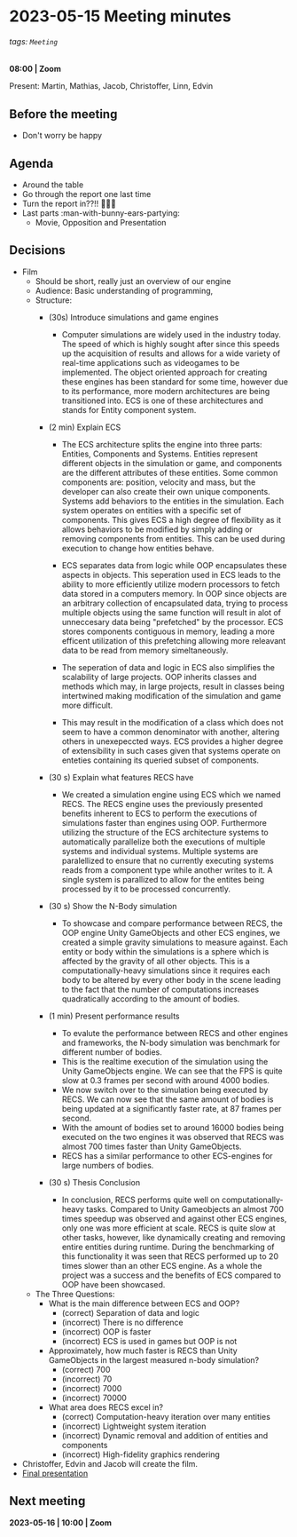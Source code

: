 # 2023-05-15 Meeting minutes
###### tags: `Meeting`
**08:00 | Zoom**

Present: Martin, Mathias, Jacob, Christoffer, Linn, Edvin

## Before the meeting
* Don't worry be happy

## Agenda
* Around the table
* Go through the report one last time
* Turn the report in??!! 🥳🥳🥳
* Last parts :man-with-bunny-ears-partying: 
  * Movie, Opposition and Presentation


## Decisions
* Film
  * Should be short, really just an overview of our engine
  * Audience: Basic understanding of programming, 
  * Structure:
    * (30s) Introduce simulations and game engines
      * Computer simulations are widely used in the industry today. The speed of which is highly sought after since this speeds up the acquisition of results and allows for a wide variety of real-time applications such as videogames to be implemented. The object oriented approach for creating these engines has been standard for some time, however due to its performance, more modern architectures are being transitioned into. ECS is one of these architectures and stands for Entity component system. 
    * (2 min) Explain ECS
        * The ECS architecture splits the engine into three parts: Entities, Components and Systems. Entities represent different objects in the simulation or game, and components are the different attributes of these entities. Some common components are: position, velocity and mass, but the developer can also create their own unique components. Systems add behaviors to the entities in the simulation. Each system operates on entities with a specific set of components. This gives ECS a high degree of flexibility as it allows behaviors to be modified by simply adding or removing components from entities. This can be used during execution to change how entities behave. 
        * ECS separates data from logic while OOP encapsulates these aspects in objects. This seperation used in ECS leads to the ability to more efficiently utilize modern processors to fetch data stored in a computers memory. In OOP since objects are an arbitrary collection of encapsulated data, trying to process multiple objects using the same function will result in alot of unneccesary data being "prefetched" by the processor. ECS stores components contiguous in memory, leading a more efficent utilization of this prefetching allowing more releavant data to be read from memory simeltaneously.
    
        * The seperation of data and logic in ECS also simplifies the scalability of large projects. OOP inherits classes and methods which may, in large projects, result in classes being intertwined making modification of the simulation and game more difficult.
        * This may result in the modification of a class which does not seem to have a common denominator with another, altering others in unexepeccted ways. ECS provides a higher degree of extensibility in such cases given that systems operate on enteties containing its queried subset of components. 
    * (30 s) Explain what features RECS have
        * We created a simulation engine using ECS which we named RECS. The RECS engine uses the previously presented benefits inherent to ECS to perform the executions of simulations faster than engines using OOP. Furthermore utilizing the structure of the ECS architecture systems to automatically parallelize both the executions of multiple systems and individual systems. Multiple systems are paralellized to ensure that no currently executing systems reads from a component type while another writes to it. A single system is parallized to allow for the entites being processed by it to be processed concurrently. 
    * (30 s) Show the N-Body simulation
        * To showcase and compare performance between RECS, the OOP engine Unity GameObjects and other ECS engines, we created a simple gravity simulations to measure against. Each entity or body within the simulations is a sphere which is affected by the gravity of all other objects. This is a computationally-heavy simulations since it requires each body to be altered by every other body in the scene leading to the fact that the number of computations increases quadratically according to the amount of bodies.
    * (1 min) Present performance results
      * To evalute the performance between RECS and other engines and frameworks, the N-body simulation was benchmark for different number of bodies. 
      * This is the realtime execution of the simulation using the Unity GameObjects engine. We can see that the FPS is quite slow at 0.3 frames per second with around 4000 bodies. 
      * We now switch over to the simulation being executed by RECS. We can now see that the same amount of bodies is being updated at a significantly faster rate, at 87 frames per second.
      * With the amount of bodies set to around 16000 bodies being executed on the two engines it was observed that RECS was almost 700 times faster than Unity GameObjects. 
      * RECS has a similar performance to other ECS-engines for large numbers of bodies.

    * (30 s) Thesis Conclusion
      * In conclusion, RECS performs quite well on computationally-heavy tasks. Compared to Unity Gameobjects an almost 700 times speedup was observed and against other ECS engines, only one was more efficient at scale. RECS is quite slow at other tasks, however, like dynamically creating and removing entire entities during runtime. During the benchmarking of this functionality it was seen that RECS performed up to 20 times slower than an other ECS engine. As a whole the project was a success and the benefits of ECS compared to OOP have been showcased.
  * The Three Questions:
    * What is the main difference between ECS and OOP?
      * (correct) Separation of data and logic
      * (incorrect) There is no difference
      * (incorrect) OOP is faster
      * (incorrect) ECS is used in games but OOP is not
    * Approximately, how much faster is RECS than Unity GameObjects in the largest measured n-body simulation?
      * (correct)   700
      * (incorrect) 70
      * (incorrect) 7000
      * (incorrect) 70000
    * What area does RECS excel in? 
      * (correct) Computation-heavy iteration over many entities
      * (incorrect) Lightweight system iteration
      * (incorrect) Dynamic removal and addition of entities and components
      * (incorrect) High-fidelity graphics rendering
* Christoffer, Edvin and Jacob will create the film.
* [Final presentation](/ddTZdn6dTK--v6TdjqMAxg)

## Next meeting

**2023-05-16 | 10:00 | Zoom**



